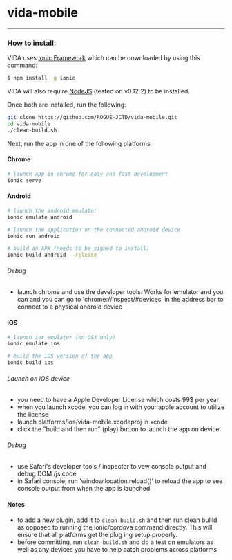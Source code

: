# vida-mobile
---
### How to install:

VIDA uses [Ionic Framework](1) which can be downloaded by using this command:
```sh
$ npm install -g ionic
```

VIDA will also require [NodeJS](0) (tested on v0.12.2) to be installed.


Once both are installed, run the following:
```sh
git clone https://github.com/ROGUE-JCTD/vida-mobile.git
cd vida-mobile
./clean-build.sh
```
Next, run the app in one of the following platforms

#### Chrome
```sh
# launch app in chrome for easy and fast development
ionic serve
```

#### Android
```sh
# launch the android emulator
ionic emulate android

# launch the application on the connected android device
ionic run android

# build an APK (needs to be signed to install)
ionic build android --release
```
###### Debug
- launch chrome and use the developer tools. Works for emulator and you can and you can go to 'chrome://inspect/#devices'
  in the address bar to connect to a physical android device

#### iOS
```sh
# launch ios emulator (on OSX only)
ionic emulate ios

# build the iOS version of the app
ionic build ios
```
###### Launch on iOS device
- you need to have a Apple Developer License which costs 99$ per year
- when you launch xcode, you can log in with your apple account to utilize the license
- launch platforms/ios/vida-mobile.xcodeproj in xcode
- click the "build and then run" (play) button to launch the app on device

###### Debug
- use Safari's developer tools / inspector to vew console output and debug DOM /js code
- in Safari console, run 'window.location.reload()' to reload the app to see console output from when the app is launched

#### Notes
- to add a new plugin, add it to `clean-build.sh` and then run clean bulild as opposed to running the ionic/cordova command directly. This will ensure that all platforms get the plug ing setup properly. 
- before committing, run `clean-build.sh` and do a test on emulators as well as any devices you have to help catch problems across platforms


[0]: https://nodejs.org/en/blog/release/v0.12.2/
[1]: http://ionicframework.com/
